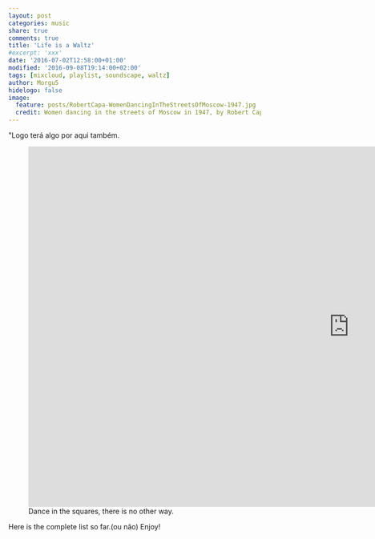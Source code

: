 ```yaml
---
layout: post
categories: music
share: true
comments: true
title: 'Life is a Waltz'
#excerpt: 'xxx'
date: '2016-07-02T12:58:00+01:00'
modified: '2016-09-08T19:14:00+02:00'
tags: [mixcloud, playlist, soundscape, waltz]
author: Morgu5
hidelogo: false
image:
  feature: posts/RobertCapa-WomenDancingInTheStreetsOfMoscow-1947.jpg
  credit: Women dancing in the streets of Moscow in 1947, by Robert Capa. 
---
```


"Logo terá algo por aqui também. 

<div class="invisible no-print">
<figure>
	<iframe width="1280" height="720" src="https://www.youtube.com/embed/4AKbUm8GrbM" frameborder="0" allowfullscreen></iframe>
	<figcaption>Dance in the squares, there is no other way.</figcaption>
</figure>
</div>

Here is the complete list so far.(ou não) Enjoy!

